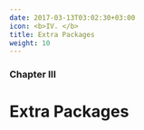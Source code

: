 ```yaml
---
date: 2017-03-13T03:02:30+03:00
icon: <b>IV. </b>
title: Extra Packages
weight: 10
---
```


### Chapter III

# Extra Packages
